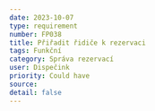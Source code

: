 ```yaml
---
date: 2023-10-07
type: requirement
number: FP038
title: Přiřadit řidiče k rezervaci
tags: Funkční
category: Správa rezervací
user: Dispečink
priority: Could have
source: 
detail: false
---
```


